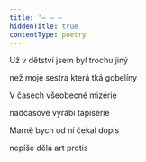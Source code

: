 ```yaml
---
title: '– – – '
hiddenTitle: true
contentType: poetry
---
```


<section>

Už v dětství jsem byl trochu jiný

než moje sestra která tká gobelíny

V časech všeobecné mizérie

nadčasové vyrábí tapisérie

Marně bych od ní čekal dopis

nepíše dělá art protis

</section>
